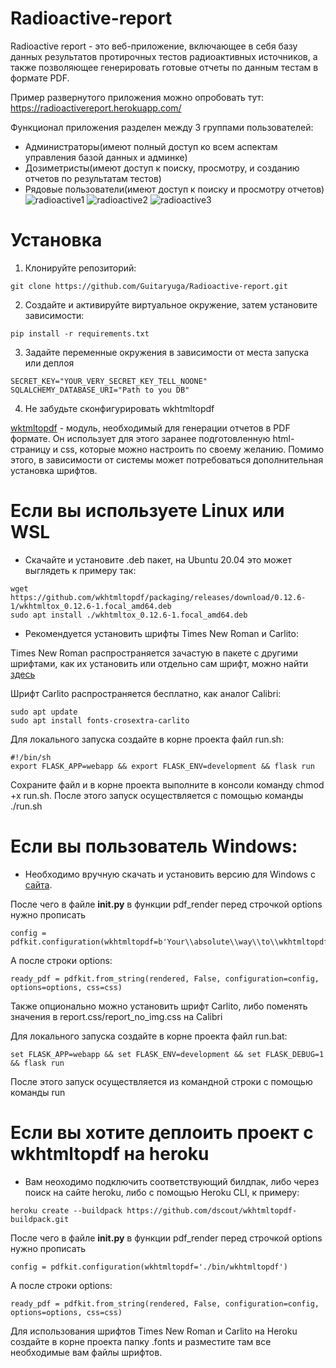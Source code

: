 # Radioactive-report

Radioactive report - это веб-приложение, включающее в себя базу данных результатов протирочных тестов радиоактивных источников, а также позволяющее генерировать готовые отчеты по данным тестам в формате PDF.

Пример развернутого приложения можно опробовать тут: https://radioactivereport.herokuapp.com/

Функционал приложения разделен между 3 группами пользователей:
- Администраторы(имеют полный доступ ко всем аспектам управления базой данных и админке)
- Дозиметристы(имеют доступ к поиску, просмотру, и созданию отчетов по результатам тестов)
- Рядовые пользователи(имеют доступ к поиску и просмотру отчетов)
![radioactive1](https://user-images.githubusercontent.com/74609399/128190518-53bb2ebf-2b29-4b1f-b454-9e7ee20bcd08.png)
![radioactive2](https://user-images.githubusercontent.com/74609399/128190650-f51080d0-980c-42c3-bca9-5870f127ab10.png)
![radioactive3](https://user-images.githubusercontent.com/74609399/128191421-db88ebc8-4099-4a27-ae68-fa09cc3da839.png)

# Установка

1. Клонируйте репозиторий:
```
git clone https://github.com/Guitaryuga/Radioactive-report.git
```
2. Создайте и активируйте виртуальное окружение, затем установите зависимости:
```
pip install -r requirements.txt
```
3. Задайте переменные окружения в зависимости от места запуска или деплоя
```
SECRET_KEY="YOUR_VERY_SECRET_KEY_TELL_NOONE"
SQLALCHEMY_DATABASE_URI="Path to you DB"
```
4. Не забудьте сконфигурировать wkhtmltopdf

[wktmltopdf](https://wkhtmltopdf.org/) - модуль, необходимый для генерации отчетов в PDF формате. Он использует для этого заранее подготовленную html-страницу и css, которые можно настроить по своему желанию.
Помимо этого, в зависимости от системы может потребоваться дополнительная установка шрифтов.

# Если вы используете Linux или WSL
- Скачайте и установите .deb пакет, на Ubuntu 20.04 это может выглядеть к примеру так:
```
wget https://github.com/wkhtmltopdf/packaging/releases/download/0.12.6-1/wkhtmltox_0.12.6-1.focal_amd64.deb
sudo apt install ./wkhtmltox_0.12.6-1.focal_amd64.deb
```
- Рекомендуется установить шрифты Times New Roman и Carlito:

Times New Roman распространяется зачастую в пакете с другими шрифтами, как их установить или отдельно сам шрифт, можно найти [здесь](https://tehnojam.ru/category/software/times-new-roman-linux.html)

Шрифт Carlito распространяется бесплатно, как аналог Calibri:
```
sudo apt update
sudo apt install fonts-crosextra-carlito
```
Для локального запуска создайте в корне проекта файл run.sh:
```
#!/bin/sh
export FLASK_APP=webapp && export FLASK_ENV=development && flask run
```
Сохраните файл и в корне проекта выполните в консоли команду chmod +x run.sh. После этого запуск осуществляется с помощью команды ./run.sh

# Если вы пользователь Windows:
- Необходимо вручную скачать и установить версию для Windows c [сайта](https://wkhtmltopdf.org/downloads.html).

После чего в файле __init.py__ в функции pdf_render перед строчкой options нужно прописать 
```
config = pdfkit.configuration(wkhtmltopdf=b'Your\\absolute\\way\\to\\wkhtmltopdf.exe')
```
А после строки options:
```
ready_pdf = pdfkit.from_string(rendered, False, configuration=config, options=options, css=css)
```
Также опционально можно установить шрифт Carlito, либо поменять значения в report.css/report_no_img.css на Calibri

Для локального запуска создайте в корне проекта файл run.bat:
```
set FLASK_APP=webapp && set FLASK_ENV=development && set FLASK_DEBUG=1 && flask run
```
После этого запуск осуществляется из командной строки с помощью команды run

# Если вы хотите деплоить проект c wkhtmltopdf на heroku
- Вам неоходимо подключить соответствующий билдпак, либо через поиск на сайте heroku, либо с помощью Heroku CLI, к примеру:
```
heroku create --buildpack https://github.com/dscout/wkhtmltopdf-buildpack.git
```
После чего в файле __init.py__ в функции pdf_render перед строчкой options нужно прописать 
```
config = pdfkit.configuration(wkhtmltopdf='./bin/wkhtmltopdf')
```
А после строки options:
```
ready_pdf = pdfkit.from_string(rendered, False, configuration=config, options=options, css=css)
```
Для использования шрифтов Times New Roman и Carlito на Heroku создайте в корне проекта папку .fonts и разместите там все необходимые вам файлы шрифтов.
